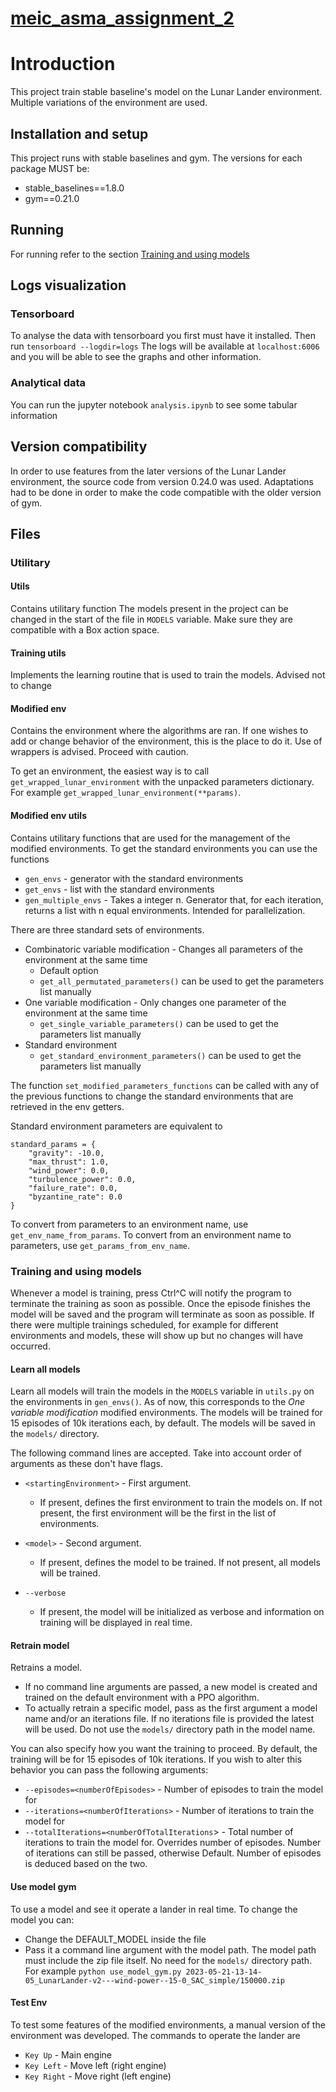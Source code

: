 # [meic_asma_assignment_2](https://github.com/henriquecscode/meic_asma_assignment_2)

# Introduction

This project train stable baseline's model on the Lunar Lander environment. Multiple variations of the environment are used.
## Installation and setup

This project runs with stable baselines and gym.
The versions for each package MUST be:

* stable_baselines==1.8.0
* gym==0.21.0

## Running

For running refer to the section [Training and using models](#training-and-using-models)

## Logs visualization

### Tensorboard

To analyse the data with tensorboard you first must have it installed.
Then run `tensorboard --logdir=logs`
The logs will be available at `localhost:6006` and you will be able to see the graphs and other information.

### Analytical data

You can run the jupyter notebook `analysis.ipynb` to see some tabular information


## Version compatibility

In order to use features from the later versions of the Lunar Lander environment, the source code from version 0.24.0 was used. Adaptations had to be done in order to make the code compatible with the older version of gym.

## Files

### Utilitary 
#### Utils

Contains utilitary function
The models present in the project can be changed in the start of the file in `MODELS` variable. Make sure they are compatible with a Box action space.

#### Training utils

Implements the learning routine that is used to train the models. Advised not to change

#### Modified env

Contains the environment where the algorithms are ran. If one wishes to add or change behavior of the environment, this is the place to do it. Use of wrappers is advised. Proceed with caution. 

To get an environment, the easiest way is to call `get_wrapped_lunar_environment` with the unpacked parameters dictionary. For example `get_wrapped_lunar_environment(**params)`. 

#### Modified env utils

Contains utilitary functions that are used for the management of the modified environments.
To get the standard environments you can use the functions
* `gen_envs` - generator with the standard environments
* `get_envs` - list with the standard environments
* `gen_multiple_envs` - Takes a integer n. Generator that, for each iteration, returns a list with n equal environments. Intended for parallelization.

There are three standard sets of environments.

* Combinatoric variable modification - Changes all parameters of the environment at the same time
  * Default option
  * `get_all_permutated_parameters()` can be used to get the parameters list manually
* One variable modification - Only changes one parameter of the environment at the same time
  * `get_single_variable_parameters()` can be used to get the parameters list manually
* Standard environment 
  * `get_standard_environment_parameters()` can be used to get the parameters list manually

The function `set_modified_parameters_functions` can be called with any of the previous functions to change the standard environments that are retrieved in the env getters.

Standard environment parameters are equivalent to
```
standard_params = {
    "gravity": -10.0,
    "max_thrust": 1.0,
    "wind_power": 0.0,
    "turbulence_power": 0.0,
    "failure_rate": 0.0,
    "byzantine_rate": 0.0
}
```

To convert from parameters to an environment name, use `get_env_name_from_params`. To convert from an environment name to parameters, use `get_params_from_env_name`.

### Training and using models
 Whenever a model is training, press Ctrl^C will notify the program to terminate the training as soon as possible. Once the episode finishes the model will be saved and the program will terminate as soon as possible. If there were multiple trainings scheduled, for example for different environments and models, these will show up but no changes will have occurred.

#### Learn all models

Learn all models will train the models in the `MODELS` variable in `utils.py` on the environments in `gen_envs()`. As of now, this corresponds to the *One variable modification* modified environments. The models will be trained for 15 episodes of 10k iterations each, by default. The models will be saved in the `models/` directory.

The following command lines are accepted. Take into account order of arguments as these don't have flags.
* `<startingEnvironment>` - First argument. 
  * If present, defines the first environment to train the models on. If not present, the first environment will be the first in the list of environments.
* `<model>` - Second argument. 
  * If present, defines the model to be trained. If not present, all models will be trained.

* `--verbose` 
  * If present, the model will be initialized as verbose and information on training will be displayed in real time.

#### Retrain model

Retrains a model.
* If no command line arguments are passed, a new model is created and trained on the default environment with a PPO algorithm.
* To actually retrain a specific model, pass as the first argument a model name and/or an iterations file. If no iterations file is provided the latest will be used. Do not use the `models/` directory path in the model name.

You can also specify how you want the training to proceed. By default, the training will be for 15 episodes of 10k iterations. If you wish to alter this behavior you can pass the following arguments:

* `--episodes=<numberOfEpisodes>` - Number of episodes to train the model for
* `--iterations=<numberOfIterations>` - Number of iterations to train the model for
* `--totalIterations=<numberOfTotalIterations`> - Total number of iterations to train the model for. Overrides number of episodes. Number of iterations can still be passed, otherwise Default. Number of episodes is deduced based on the two.

#### Use model gym

To use a model and see it operate a lander in real time.
To change the model you can:
* Change the DEFAULT_MODEL inside the file
* Pass it a command line argument with the model path. The model path must include the zip file itself. No need for the `models/` directory path. For example `python use_model_gym.py 2023-05-21-13-14-05_LunarLander-v2---wind-power--15-0_SAC_simple/150000.zip`

#### Test Env

To test some features of the modified environments, a manual version of the environment was developed. 
The commands to operate the lander are

* `Key Up` - Main engine
* `Key Left` - Move left (right engine)
* `Key Right` - Move right (left engine)